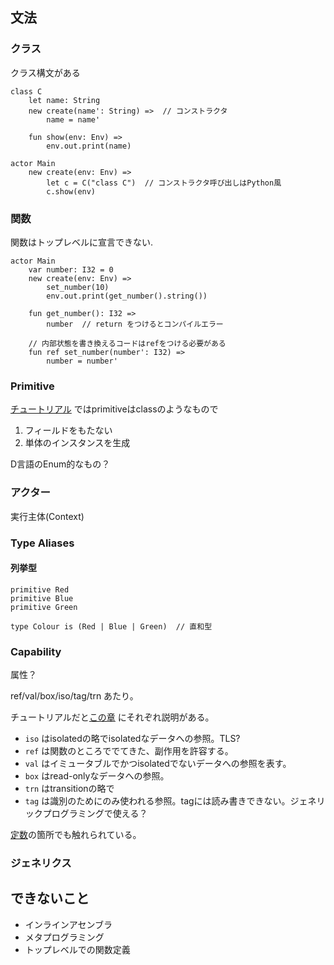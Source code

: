 
## 文法

### クラス

クラス構文がある

```pony
class C
    let name: String
    new create(name': String) =>  // コンストラクタ
        name = name'

    fun show(env: Env) =>
        env.out.print(name)

actor Main
    new create(env: Env) =>
        let c = C("class C")  // コンストラクタ呼び出しはPython風
        c.show(env)
```

### 関数

関数はトップレベルに宣言できない.

```pony
actor Main
    var number: I32 = 0
    new create(env: Env) =>
        set_number(10)
        env.out.print(get_number().string())

    fun get_number(): I32 =>
        number  // return をつけるとコンパイルエラー

    // 内部状態を書き換えるコードはrefをつける必要がある
    fun ref set_number(number': I32) =>
        number = number'
```

### Primitive

[チュートリアル](https://tutorial.ponylang.org/types/primitives.html) ではprimitiveはclassのようなもので

1. フィールドをもたない
2. 単体のインスタンスを生成

D言語のEnum的なもの？

### アクター

実行主体(Context)

### Type Aliases

#### 列挙型

```pony
primitive Red
primitive Blue
primitive Green

type Colour is (Red | Blue | Green)  // 直和型
```

### Capability

属性？

ref/val/box/iso/tag/trn あたり。

チュートリアルだと[この章](https://tutorial.ponylang.org/capabilities/reference-capabilities.html) にそれぞれ説明がある。

- `iso` はisolatedの略でisolatedなデータへの参照。TLS?
- `ref` は関数のところででてきた、副作用を許容する。
- `val` はイミュータブルでかつisolatedでないデータへの参照を表す。
- `box` はread-onlyなデータへの参照。
- `trn` はtransitionの略で
- `tag` は識別のためにのみ使われる参照。tagには読み書きできない。ジェネリックプログラミングで使える？

[定数](https://tutorial.ponylang.org/generics/generic-constraints.html)の箇所でも触れられている。

### ジェネリクス

## できないこと

- インラインアセンブラ
- メタプログラミング
- トップレベルでの関数定義

